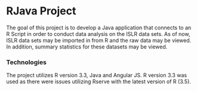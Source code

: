 # RJava Project

The goal of this project is to develop a Java application that connects to an R Script in order to conduct data analysis on the ISLR data sets. 
As of now, ISLR data sets may be imported in from R and the raw data may be viewed. In addition, summary statistics for these datasets may be viewed.

### Technologies

The project utilizes R version 3.3, Java and Angular JS. R version 3.3 was used as there were issues utilizing Rserve with the latest version of R (3.5).
